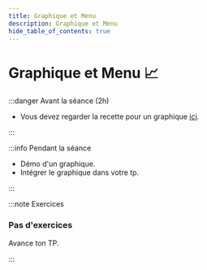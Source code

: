 ```yaml
---
title: Graphique et Menu
description: Graphique et Menu
hide_table_of_contents: true
---
```


# Graphique et Menu 📈

<Row>

<Column>

:::danger Avant la séance (2h)

- Vous devez regarder la recette pour un graphique [ici](../03-recettes/graphique.mdx).

:::

</Column>

<Column>

:::info Pendant la séance

- Démo d'un graphique.
- Intégrer le graphique dans votre tp.

:::

</Column>

</Row>

:::note Exercices

### Pas d'exercices

Avance ton TP.

:::

